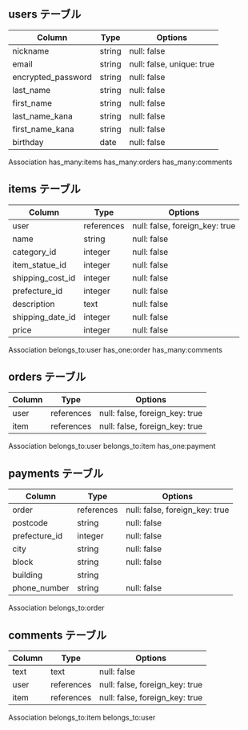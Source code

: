 ## users テーブル
| Column             | Type   | Options     |
| ------------------ | ------ | ----------- |
| nickname           | string | null: false |
| email              | string | null: false, unique: true |
| encrypted_password | string | null: false |
| last_name          | string | null: false |
| first_name         | string | null: false |
| last_name_kana     | string | null: false |
| first_name_kana    | string | null: false |
| birthday           | date   | null: false |

Association
  has_many:items
  has_many:orders
  has_many:comments


## items テーブル
| Column           | Type      | Options     |
| ---------------- | --------- | ----------- |
| user             | references  | null: false, foreign_key: true |
| name             | string    | null: false |
| category_id      | integer   | null: false |
| item_statue_id   | integer   | null: false |
| shipping_cost_id | integer   | null: false |
| prefecture_id    | integer   | null: false |
| description             | text      | null: false |
| shipping_date_id | integer   | null: false |
| price            | integer   | null: false |

Association
  belongs_to:user
  has_one:order
  has_many:comments


## orders テーブル
| Column    | Type      | Options     |
| --------- | --------- | ----------- |
| user             | references | null: false, foreign_key: true |
| item             | references | null: false, foreign_key: true |

Association
  belongs_to:user
  belongs_to:item
  has_one:payment

## payments テーブル
| Column        | Type   | Options     |
| --------------| ------ | ----------- |
| order         | references | null: false, foreign_key: true |
| postcode      | string | null: false |
| prefecture_id | integer | null: false |
| city          | string | null: false |
| block         | string | null: false |
| building      | string |
| phone_number  | string   | null: false |

Association
  belongs_to:order


## comments テーブル
| Column    | Type      | Options     |
| --------- | --------- | ----------- |
| text      | text      | null: false |
| user      | references | null: false, foreign_key: true |
| item      | references | null: false, foreign_key: true |

Association
  belongs_to:item
  belongs_to:user
